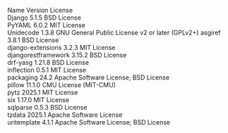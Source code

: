  Name                 Version  License                                         
 Django               5.1.5    BSD License                                     
 PyYAML               6.0.2    MIT License                                     
 Unidecode            1.3.8    GNU General Public License v2 or later (GPLv2+) 
 asgiref              3.8.1    BSD License                                     
 django-extensions    3.2.3    MIT License                                     
 djangorestframework  3.15.2   BSD License                                     
 drf-yasg             1.21.8   BSD License                                     
 inflection           0.5.1    MIT License                                     
 packaging            24.2     Apache Software License; BSD License            
 pillow               11.1.0   CMU License (MIT-CMU)                           
 pytz                 2025.1   MIT License                                     
 six                  1.17.0   MIT License                                     
 sqlparse             0.5.3    BSD License                                     
 tzdata               2025.1   Apache Software License                         
 uritemplate          4.1.1    Apache Software License; BSD License            

